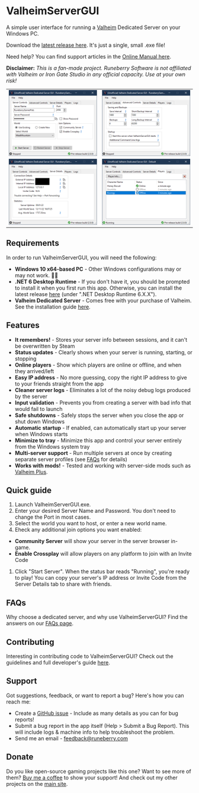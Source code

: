 # ValheimServerGUI

A simple user interface for running a [Valheim](https://www.valheimgame.com/) Dedicated Server on your Windows PC.

Download the [latest release here](https://github.com/runeberry/ValheimServerGUI/releases). It's just a single, small .exe file!

Need help? You can find support articles in the [Online Manual here](https://github.com/runeberry/ValheimServerGUI/wiki).

**Disclaimer:** _This is a fan-made project. Runeberry Software is not affiliated with Valheim or Iron Gate Studio in any official capacity. Use at your own risk!_

<table width="100%" align="center">
  <tr>
    <td><a href="img/Screenshot-ServerControls.png"><img src="img/Screenshot-ServerControls.png"></a></td>
    <td><a href="img/Screenshot-AdvancedControls.png"><img src="img/Screenshot-AdvancedControls.png"></a></td>
  </tr>
  <tr>
    <td><a href="img/Screenshot-ServerDetails.png"><img src="img/Screenshot-ServerDetails.png"></a></td>
    <td><a href="img/Screenshot-Players.png"><img src="img/Screenshot-Players.png"></a></td>
  </tr>
</table>

## Requirements

In order to run ValheimServerGUI, you will need the following:

* **Windows 10 x64-based PC** - Other Windows configurations may or may not work. 🤷‍♀
* **.NET 6 Desktop Runtime** - If you don't have it, you should be prompted to install it when you first run this app. Otherwise, you can install the latest release [here](https://dotnet.microsoft.com/download/dotnet/6.0) (under ".NET Desktop Runtime 6.X.X").
* **Valheim Dedicated Server** - Comes free with your purchase of Valheim. See the installation guide [here](https://github.com/runeberry/ValheimServerGUI/wiki/Installing-Valheim-Dedicated-Server).

## Features

* **It remembers!** - Stores your server info between sessions, and it can't be overwritten by Steam
* **Status updates** - Clearly shows when your server is running, starting, or stopping
* **Online players** - Show which players are online or offline, and when they arrived/left
* **Easy IP address** - No more guessing, copy the right IP address to give to your friends straight from the app
* **Cleaner server logs** - Eliminates a lot of the noisy debug logs produced by the server
* **Input validation** - Prevents you from creating a server with bad info that would fail to launch
* **Safe shutdowns** - Safely stops the server when you close the app or shut down Windows
* **Automatic startup** - If enabled, can automatically start up your server when Windows starts
* **Minimize to tray** - Minimize this app and control your server entirely from the Windows system tray
* **Multi-server support** - Run multiple servers at once by creating separate server profiles (see [FAQs](https://github.com/runeberry/ValheimServerGUI/wiki/Frequently-Asked-Questions) for details)
* **Works with mods!** - Tested and working with server-side mods such as [Valheim Plus](https://www.nexusmods.com/valheim/mods/4).

## Quick guide

1. Launch ValheimServerGUI.exe.
2. Enter your desired Server Name and Password. You don't need to change the Port in most cases.
3. Select the world you want to host, or enter a new world name.
4. Eheck any additional join options you want enabled:
  * **Community Server** will show your server in the server browser in-game.
  * **Enable Crossplay** will allow players on any platform to join with an Invite Code
1. Click "Start Server". When the status bar reads "Running", you're ready to play! You can copy your server's IP address or Invite Code from the Server Details tab to share with friends.

## FAQs

Why choose a dedicated server, and why use ValheimServerGUI? Find the answers on our [FAQs page](https://github.com/runeberry/ValheimServerGUI/wiki/Frequently-Asked-Questions).

## Contributing

Interesting in contributing code to ValheimServerGUI? Check out the guidelines and full developer's guide [here](CONTRIBUTING.md).

## Support

Got suggestions, feedback, or want to report a bug? Here's how you can reach me:

* Create a [GitHub issue](https://github.com/runeberry/ValheimServerGUI/issues/new) - Include as many details as you can for bug reports!
* Submit a bug report in the app itself (Help > Submit a Bug Report). This will include logs & machine info to help troubleshoot the problem.
* Send me an email - feedback@runeberry.com

## Donate

Do you like open-source gaming projects like this one? Want to see more of them? [Buy me a coffee](https://www.buymeacoffee.com/runeberry) to show your support! And check out my other projects on the [main site](https://runeberry.com).
